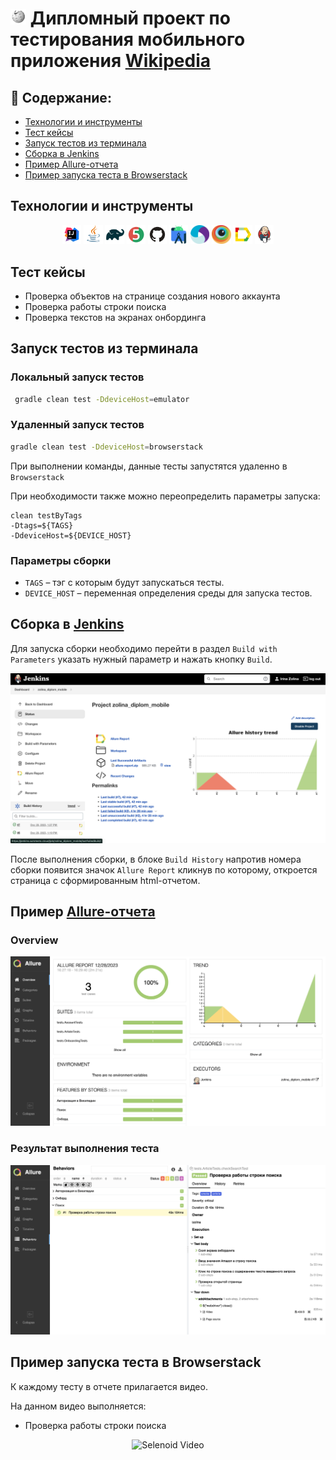 # <img width="5%" title="Wikipedia" src="media/logo/Wikipedia.svg"> Дипломный проект по тестирования мобильного приложения [Wikipedia](https://github.com/wikimedia/apps-android-wikipedia/)

## :open_book: Содержание:

- [Технологии и инструменты](#технологии-и-инструменты)
- [Тест кейсы](#тест-кейсы)
- [Запуск тестов из терминала](#запуск-тестов-из-терминала)
- [Сборка в Jenkins](#сборка-в-jenkins)
- [Пример Allure-отчета](#пример-Allure-отчета)
- [Пример запуска теста в Browserstack](#пример-запуска-теста-в-Browserstack)

## Технологии и инструменты

<p align="center">
<a href="https://www.jetbrains.com/idea/"><img width="6%" title="IntelliJ IDEA" src="media/logo/Intelij_IDEA.svg"></a>
<a href="https://www.java.com/"><img width="6%" title="Java" src="media/logo/Java.svg"></a>
<a href="https://gradle.org/"><img width="6%" title="Gradle" src="media/logo/Gradle.svg"></a>
<a href="https://junit.org/junit5/"><img width="6%" title="JUnit5" src="media/logo/JUnit5.svg"></a>
<a href="https://github.com/"><img width="6%" title="GitHub" src="media/logo/GitHub.svg"></a>
<a href="https://developer.android.com/"><img width="6%" title="Android-studio" src="media/logo/Android-studio.svg"></a>
<a href="https://appium.io/"><img width="6%" title="Appium" src="media/logo/Appium.svg"></a>
<a href="https://www.browserstack.com/"><img width="6%" title="Browserstack" src="media/logo/Browserstack.svg"></a>
<a href="https://allurereport.org/"><img width="6%" title="Allure Report" src="media/logo/Allure_Report.svg"></a>
<a href="https://www.jenkins.io/"><img width="6%" title="Jenkins" src="media/logo/Jenkins.svg"></a>
</p>

## Тест кейсы
- Проверка объектов на странице создания нового аккаунта
- Проверка работы строки поиска
- Проверка текстов на экранах онбординга

## Запуск тестов из терминала

### Локальный запуск тестов

```bash
 gradle clean test -DdeviceHost=emulator
```

### Удаленный запуск тестов

```bash
gradle clean test -DdeviceHost=browserstack
```

При выполнении команды, данные тесты запустятся удаленно в <code>Browserstack</code>

При необходимости также можно переопределить параметры запуска:

```
clean testByTags
-Dtags=${TAGS} 
-DdeviceHost=${DEVICE_HOST} 
```

### Параметры сборки

* <code>TAGS</code> – тэг с которым будут запускаться тесты.
* <code>DEVICE_HOST</code> – переменная определения среды для запуска тестов.

## Сборка в [Jenkins](https://jenkins.autotests.cloud/job/zolina_diplom_mobile/)

Для запуска сборки необходимо перейти в раздел <code>Build with Parameters</code> указать нужный параметр и нажать кнопку <code>Build</code>.

<p align="center">
<img title="Jenkins Build" src="media/screens/JenkinsBuild.png">
</p>

После выполнения сборки, в блоке <code>Build History</code> напротив номера сборки появится значок <code>Allure Report</code> кликнув по которому, откроется страница с сформированным html-отчетом.

## Пример [Allure-отчета](https://jenkins.autotests.cloud/job/zolina_diplom_mobile/allure)
### Overview

<p align="center">
<img title="Allure Overview" src="media/screens/allureReport.png">
</p>

### Результат выполнения теста

<p align="center">
<img title="Test Results in Alure" src="media/screens/ResultTest.png">
</p>

## Пример запуска теста в Browserstack

К каждому тесту в отчете прилагается видео.

На данном видео выполняется:

- Проверка работы строки поиска

<p align="center">
  <img title="Selenoid Video" src="media/screens/video.gif">
</p>